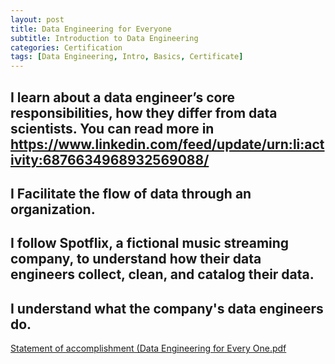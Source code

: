 ```yaml
---
layout: post
title: Data Engineering for Everyone
subtitle: Introduction to Data Engineering
categories: Certification
tags: [Data Engineering, Intro, Basics, Certificate]
---
```


## I learn about a data engineer’s core responsibilities, how they differ from data scientists. You can read more in https://www.linkedin.com/feed/update/urn:li:activity:6876634968932569088/
## I Facilitate the flow of data through an organization. 
## I follow Spotflix, a fictional music streaming company, to understand how their data engineers collect, clean, and catalog their data. 
## I understand what the company's data engineers do.

[Statement of accomplishment (Data Engineering for Every One.pdf](https://github.com/Waelcodezilla/waelcodezilla.github.io/files/7841054/Statement.of.accomplishment.Data.Engineering.for.Every.One.pdf)
